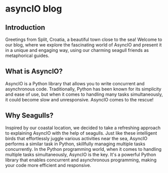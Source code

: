 # asyncIO blog

## Introduction

Greetings from Split, Croatia, a beautiful town close to the sea! Welcome to our blog, where we explore the fascinating world of AsyncIO and present it in a unique and engaging way, using our charming seagull friends as metaphorical guides.

## What is AsyncIO?

AsyncIO is a Python library that allows you to write concurrent and asynchronous code. Traditionally, Python has been known for its simplicity and ease of use, but when it comes to handling many tasks simultaneously, it could become slow and unresponsive. AsyncIO comes to the rescue!


## Why Seagulls?

Inspired by our coastal location, we decided to take a refreshing approach to explaining AsyncIO with the help of seagulls. Just like these intelligent birds that effortlessly juggle various activities near the sea, AsyncIO performs a similar task in Python, skillfully managing multiple tasks concurrently. In the Python programming world, when it comes to handling multiple tasks simultaneously, AsyncIO is the key. It's a powerful Python library that enables concurrent and asynchronous programming, making your code more efficient and responsive.